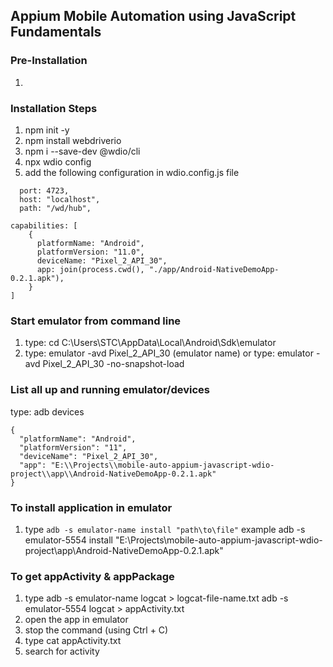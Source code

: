 ## Appium Mobile Automation using JavaScript Fundamentals

### Pre-Installation

1.

### Installation Steps

1. npm init -y
2. npm install webdriverio
3. npm i --save-dev @wdio/cli
4. npx wdio config
5. add the following configuration in wdio.config.js file

```
  port: 4723,
  host: "localhost",
  path: "/wd/hub",
```

```
capabilities: [
    {
      platformName: "Android",
      platformVersion: "11.0",
      deviceName: "Pixel_2_API_30",
      app: join(process.cwd(), "./app/Android-NativeDemoApp-0.2.1.apk"),
    }
]
```

### Start emulator from command line

1. type: cd C:\Users\STC\AppData\Local\Android\Sdk\emulator
2. type: emulator -avd Pixel_2_API_30 (emulator name)
   or
   type: emulator -avd Pixel_2_API_30 -no-snapshot-load

### List all up and running emulator/devices

type: adb devices

```
{
  "platformName": "Android",
  "platformVersion": "11",
  "deviceName": "Pixel_2_API_30",
  "app": "E:\\Projects\\mobile-auto-appium-javascript-wdio-project\\app\\Android-NativeDemoApp-0.2.1.apk"
}
```

### To install application in emulator

1. type
   `adb -s emulator-name install "path\to\file"`
   example adb -s emulator-5554 install "E:\Projects\mobile-auto-appium-javascript-wdio-project\app\Android-NativeDemoApp-0.2.1.apk"

### To get appActivity & appPackage

1. type
   adb -s emulator-name logcat > logcat-file-name.txt
   adb -s emulator-5554 logcat > appActivity.txt
2. open the app in emulator
3. stop the command (using Ctrl + C)
4. type cat appActivity.txt
5. search for activity
